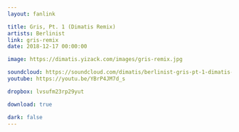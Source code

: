 ```yaml
---
layout: fanlink

title: Gris, Pt. 1 (Dimatis Remix)
artists: Berlinist
link: gris-remix
date: 2018-12-17 00:00:00

image: https://dimatis.yizack.com/images/gris-remix.jpg

soundcloud: https://soundcloud.com/dimatis/berlinist-gris-pt-1-dimatis-remix
youtube: https://youtu.be/YBrP4JM7d_s

dropbox: lvsufm23rp29yut

download: true

dark: false
---
```

